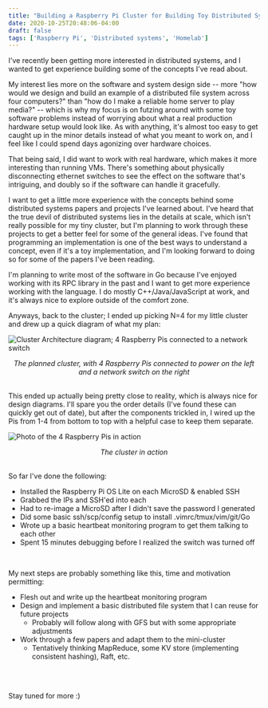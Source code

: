 ```yaml
---
title: "Building a Raspberry Pi Cluster for Building Toy Distributed Systems"
date: 2020-10-25T20:48:06-04:00
draft: false
tags: ['Raspberry Pi', 'Distributed systems', 'Homelab']
---
```



I've recently been getting more interested in distributed systems, and I wanted to get experience building some of the concepts I've read about.

My interest lies more on the software and system design side -- more "how would we design and build an example of a distributed file system across four computers?" than "how do I make a reliable home server to play media?" -- which is why my focus is on futzing around with some toy software problems instead of worrying about what a real production hardware setup would look like. As with anything, it's almost too easy to get caught up in the minor details instead of what you meant to work on, and I feel like I could spend days agonizing over hardware choices.

That being said, I did want to work with real hardware, which makes it more interesting than running VMs. There's something about physically disconnecting ethernet switches to see the effect on the software that's intriguing, and doubly so if the software can handle it gracefully.

I want to get a little more experience with the concepts behind some distributed systems papers and projects I've learned about. I've heard that the true devil of distributed systems lies in the details at scale, which isn't really possible for my tiny cluster, but I'm planning to work through these projects to get a better feel for some of the general ideas. I've found that programming an implementation is one of the best ways to understand a concept, even if it's a toy implementation, and I'm looking forward to doing so for some of the papers I've been reading.

I'm planning to write most of the software in Go because I've enjoyed working with its RPC library in the past and I want to get more experience working with the language. I do mostly C++/Java/JavaScript at work, and it's always nice to explore outside of the comfort zone.

Anyways, back to the cluster; I ended up picking N=4 for my little cluster and drew up a quick diagram of what my plan:

![Cluster Architecture diagram; 4 Raspberry Pis connected to a network switch](cluster-architecture.png)
<center>
<em>The planned cluster, with 4 Raspberry Pis connected to power on the left and a network switch on the right</em>
</center>
<br>

This ended up actually being pretty close to reality, which is always nice for design diagrams. I'll spare you the order details (I've found these can quickly get out of date), but after the components trickled in, I wired up the Pis from 1-4 from bottom to top with a helpful case to keep them separate.

![Photo of the 4 Raspberry Pis in action](cluster-picture.jpeg)
<center>
<em>The cluster in action</em>
</center>
<br>

So far I've done the following:
- Installed the Raspberry Pi OS Lite on each MicroSD & enabled SSH
- Grabbed the IPs and SSH'ed into each
- Had to re-image a MicroSD after I didn't save the password I generated
- Did some basic ssh/scp/config setup to install .vimrc/tmux/vim/git/Go
- Wrote up a basic heartbeat monitoring program to get them talking to each other
- Spent 15 minutes debugging before I realized the switch was turned off

<br>

My next steps are probably something like this, time and motivation permitting:
- Flesh out and write up the heartbeat monitoring program
- Design and implement a basic distributed file system that I can reuse for future projects
  - Probably will follow along with GFS but with some appropriate adjustments
- Work through a few papers and adapt them to the mini-cluster
  - Tentatively thinking MapReduce, some KV store (implementing consistent hashing), Raft, etc.


<br>
<br>

Stay tuned for more :)